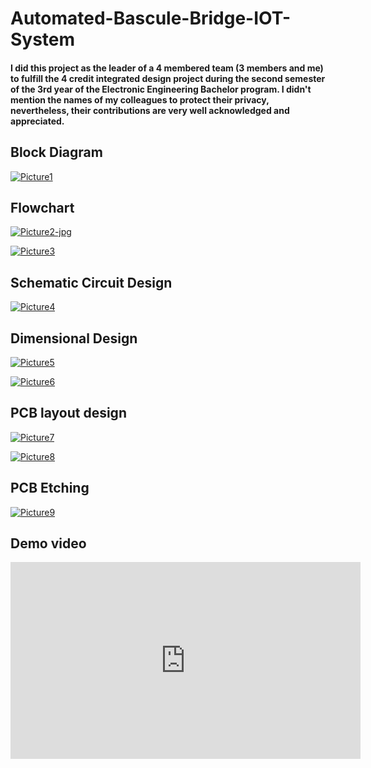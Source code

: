 # Automated-Bascule-Bridge-IOT-System
#### I did this project as the leader of a 4 membered team (3 members and me) to fulfill the 4 credit integrated design project during the second semester of the 3rd year of the Electronic Engineering Bachelor program. I didn't mention the names of my colleagues to protect their privacy, nevertheless, their contributions are very well acknowledged and appreciated.

## Block Diagram

<a href="https://ibb.co/ZGSY2Hx"><img src="https://i.ibb.co/MZfGB87/Picture1.jpg" alt="Picture1" border="0"></a>


## Flowchart 

<a href="https://imgbb.com/"><img src="https://i.ibb.co/cbMNscR/Picture2-jpg.png" alt="Picture2-jpg" border="0"></a>

<a href="https://imgbb.com/"><img src="https://i.ibb.co/124fXJc/Picture3.jpg" alt="Picture3" border="0"></a>


## Schematic Circuit Design

<a href="https://imgbb.com/"><img src="https://i.ibb.co/PZ3RBMZ/Picture4.jpg" alt="Picture4" border="0"></a>


## Dimensional Design 

<a href="https://imgbb.com/"><img src="https://i.ibb.co/s32jpyq/Picture5.png" alt="Picture5" border="0"></a>

<a href="https://imgbb.com/"><img src="https://i.ibb.co/bNmCpgn/Picture6.png" alt="Picture6" border="0"></a>


## PCB layout design

<a href="https://imgbb.com/"><img src="https://i.ibb.co/MGMq9wV/Picture7.jpg" alt="Picture7" border="0"></a>

<a href="https://imgbb.com/"><img src="https://i.ibb.co/80RHdnm/Picture8.jpg" alt="Picture8" border="0"></a>


## PCB Etching

<a href="https://imgbb.com/"><img src="https://i.ibb.co/TPR847x/Picture9.jpg" alt="Picture9" border="0"></a>


## Demo video

<iframe width="560" height="315" src="https://www.youtube.com/embed/8yNLYv63wtA" title="YouTube video player" frameborder="0" allow="accelerometer; autoplay; clipboard-write; encrypted-media; gyroscope; picture-in-picture" allowfullscreen></iframe>
